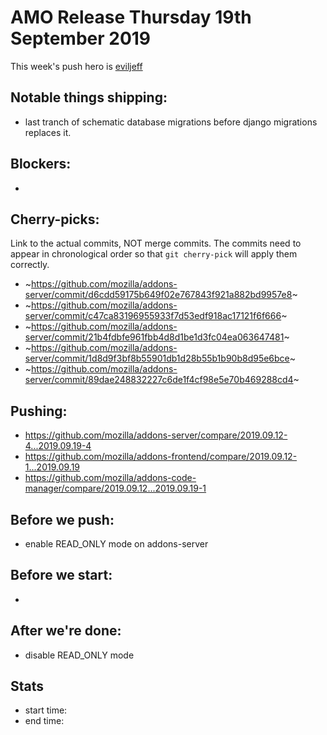 # AMO Release Thursday 19th September 2019

This week's push hero is [eviljeff](https://github.com/eviljeff)

## Notable things shipping:

* last tranch of schematic database migrations before django migrations replaces it.

## Blockers:

*

## Cherry-picks:

Link to the actual commits, NOT merge commits. The commits need to appear
in chronological order so that `git cherry-pick` will apply them correctly.

* ~https://github.com/mozilla/addons-server/commit/d6cdd59175b649f02e767843f921a882bd9957e8~
* ~https://github.com/mozilla/addons-server/commit/c47ca83196955933f7d53edf918ac17121f6f666~
* ~https://github.com/mozilla/addons-server/commit/21b4fdbfe961fbb4d8d1be1d3fc04ea063647481~
* ~https://github.com/mozilla/addons-server/commit/1d8d9f3bf8b55901db1d28b55b1b90b8d95e6bce~
* ~https://github.com/mozilla/addons-server/commit/89dae248832227c6de1f4cf98e5e70b469288cd4~

## Pushing:

* https://github.com/mozilla/addons-server/compare/2019.09.12-4...2019.09.19-4
* https://github.com/mozilla/addons-frontend/compare/2019.09.12-1...2019.09.19
* https://github.com/mozilla/addons-code-manager/compare/2019.09.12...2019.09.19-1


## Before we push:

* enable READ_ONLY mode on addons-server

## Before we start:

*

## After we're done:

* disable READ_ONLY mode

## Stats

* start time:
* end time:
